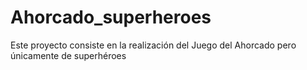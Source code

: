 # Ahorcado_superheroes
Este proyecto consiste en la realización del Juego del Ahorcado pero únicamente de superhéroes

